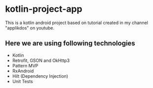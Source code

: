 # kotlin-project-app
This is a kotlin android project based on tutorial created in my channel "applikdos" on youtube.

## Here we are using following technologies 
- Kotlin 
- Retrofit, GSON and OkHttp3 
- Pattern MVP 
- RxAndroid
- Hilt (Dependency Injection) 
- Unit Tests
